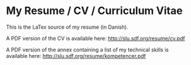 My Resume / CV / Curriculum Vitae
=================================

This is the LaTex source of my resume (in Danish).

A PDF version of the CV is available here: http://slu.sdf.org/resume/cv.pdf

A PDF version of the annex containing a list of my technical skills is available here: http://slu.sdf.org/resume/kompetencer.pdf
